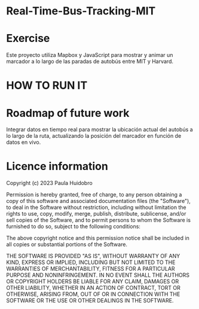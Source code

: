 # Real-Time-Bus-Tracking-MIT
# Exercise
Este proyecto utiliza Mapbox y JavaScript para mostrar y animar un marcador a lo largo de las paradas de autobús entre MIT y Harvard.

# HOW TO RUN IT

# Roadmap of future work
Integrar datos en tiempo real para mostrar la ubicación actual del autobús a lo largo de la ruta, actualizando la posición del marcador en función de datos en vivo.
# Licence information
Copyright (c) 2023 Paula Huidobro

Permission is hereby granted, free of charge, to any person obtaining a copy
of this software and associated documentation files (the "Software"), to deal
in the Software without restriction, including without limitation the rights
to use, copy, modify, merge, publish, distribute, sublicense, and/or sell
copies of the Software, and to permit persons to whom the Software is
furnished to do so, subject to the following conditions:

The above copyright notice and this permission notice shall be included in all
copies or substantial portions of the Software.

THE SOFTWARE IS PROVIDED "AS IS", WITHOUT WARRANTY OF ANY KIND, EXPRESS OR
IMPLIED, INCLUDING BUT NOT LIMITED TO THE WARRANTIES OF MERCHANTABILITY,
FITNESS FOR A PARTICULAR PURPOSE AND NONINFRINGEMENT. IN NO EVENT SHALL THE
AUTHORS OR COPYRIGHT HOLDERS BE LIABLE FOR ANY CLAIM, DAMAGES OR OTHER
LIABILITY, WHETHER IN AN ACTION OF CONTRACT, TORT OR OTHERWISE, ARISING FROM,
OUT OF OR IN CONNECTION WITH THE SOFTWARE OR THE USE OR OTHER DEALINGS IN THE
SOFTWARE.
